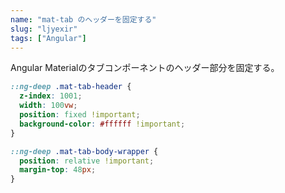 ```yaml
---
name: "mat-tab のヘッダーを固定する"
slug: "ljyexir"
tags: ["Angular"]
---
```


Angular Materialのタブコンポーネントのヘッダー部分を固定する。

```css
::ng-deep .mat-tab-header {
  z-index: 1001;
  width: 100vw;
  position: fixed !important;
  background-color: #ffffff !important;
}
```

```css
::ng-deep .mat-tab-body-wrapper {
  position: relative !important;
  margin-top: 48px;
}
```
